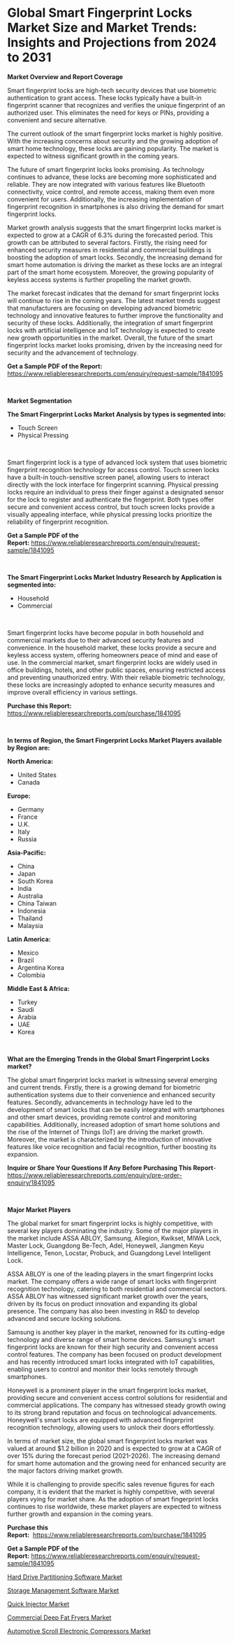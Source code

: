 <p><h1>Global Smart Fingerprint Locks Market Size and Market Trends: Insights and Projections from 2024 to 2031</h1></p><p><strong>Market Overview and Report Coverage</strong></p>
<p><p>Smart fingerprint locks are high-tech security devices that use biometric authentication to grant access. These locks typically have a built-in fingerprint scanner that recognizes and verifies the unique fingerprint of an authorized user. This eliminates the need for keys or PINs, providing a convenient and secure alternative.</p><p>The current outlook of the smart fingerprint locks market is highly positive. With the increasing concerns about security and the growing adoption of smart home technology, these locks are gaining popularity. The market is expected to witness significant growth in the coming years.</p><p>The future of smart fingerprint locks looks promising. As technology continues to advance, these locks are becoming more sophisticated and reliable. They are now integrated with various features like Bluetooth connectivity, voice control, and remote access, making them even more convenient for users. Additionally, the increasing implementation of fingerprint recognition in smartphones is also driving the demand for smart fingerprint locks.</p><p>Market growth analysis suggests that the smart fingerprint locks market is expected to grow at a CAGR of 6.3% during the forecasted period. This growth can be attributed to several factors. Firstly, the rising need for enhanced security measures in residential and commercial buildings is boosting the adoption of smart locks. Secondly, the increasing demand for smart home automation is driving the market as these locks are an integral part of the smart home ecosystem. Moreover, the growing popularity of keyless access systems is further propelling the market growth.</p><p>The market forecast indicates that the demand for smart fingerprint locks will continue to rise in the coming years. The latest market trends suggest that manufacturers are focusing on developing advanced biometric technology and innovative features to further improve the functionality and security of these locks. Additionally, the integration of smart fingerprint locks with artificial intelligence and IoT technology is expected to create new growth opportunities in the market. Overall, the future of the smart fingerprint locks market looks promising, driven by the increasing need for security and the advancement of technology.</p></p>
<p><strong>Get a Sample PDF of the Report:</strong> <a href="https://www.reliableresearchreports.com/enquiry/request-sample/1841095">https://www.reliableresearchreports.com/enquiry/request-sample/1841095</a></p>
<p>&nbsp;</p>
<p><strong>Market Segmentation</strong></p>
<p><strong>The Smart Fingerprint Locks Market Analysis by types is segmented into:</strong></p>
<p><ul><li>Touch Screen</li><li>Physical Pressing</li></ul></p>
<p>&nbsp;</p>
<p><p>Smart fingerprint lock is a type of advanced lock system that uses biometric fingerprint recognition technology for access control. Touch screen locks have a built-in touch-sensitive screen panel, allowing users to interact directly with the lock interface for fingerprint scanning. Physical pressing locks require an individual to press their finger against a designated sensor for the lock to register and authenticate the fingerprint. Both types offer secure and convenient access control, but touch screen locks provide a visually appealing interface, while physical pressing locks prioritize the reliability of fingerprint recognition.</p></p>
<p><strong>Get a Sample PDF of the Report:</strong>&nbsp;<a href="https://www.reliableresearchreports.com/enquiry/request-sample/1841095">https://www.reliableresearchreports.com/enquiry/request-sample/1841095</a></p>
<p>&nbsp;</p>
<p><strong>The Smart Fingerprint Locks Market Industry Research by Application is segmented into:</strong></p>
<p><ul><li>Household</li><li>Commercial</li></ul></p>
<p>&nbsp;</p>
<p><p>Smart fingerprint locks have become popular in both household and commercial markets due to their advanced security features and convenience. In the household market, these locks provide a secure and keyless access system, offering homeowners peace of mind and ease of use. In the commercial market, smart fingerprint locks are widely used in office buildings, hotels, and other public spaces, ensuring restricted access and preventing unauthorized entry. With their reliable biometric technology, these locks are increasingly adopted to enhance security measures and improve overall efficiency in various settings.</p></p>
<p><strong>Purchase this Report:</strong>&nbsp; <a href="https://www.reliableresearchreports.com/purchase/1841095">https://www.reliableresearchreports.com/purchase/1841095</a></p>
<p>&nbsp;</p>
<p><strong>In terms of Region, the Smart Fingerprint Locks Market Players available by Region are:</strong></p>
<p>
    <p> <strong> North America: </strong>
        <ul>
            <li>United States</li>
            <li>Canada</li>
        </ul>
        </p> 
    <p> <strong> Europe: </strong>
        <ul>
            <li>Germany</li>
            <li>France</li>
            <li>U.K.</li>
            <li>Italy</li>
            <li>Russia</li>
        </ul>
        </p> 
    <p> <strong> Asia-Pacific: </strong>
        <ul>
            <li>China</li>
            <li>Japan</li>
            <li>South Korea</li>
            <li>India</li>
            <li>Australia</li>
            <li>China Taiwan</li>
            <li>Indonesia</li>
            <li>Thailand</li>
            <li>Malaysia</li>
        </ul>
        </p> 
    <p> <strong> Latin America: </strong>
        <ul>
            <li>Mexico</li>
            <li>Brazil</li>
            <li>Argentina Korea</li>
            <li>Colombia</li>
        </ul>
        </p> 
    <p> <strong> Middle East & Africa: </strong>
        <ul>
            <li>Turkey</li>
            <li>Saudi</li>
            <li>Arabia</li>
            <li>UAE</li>
            <li>Korea</li>
        </ul>
    </p>
    </p>
<p>&nbsp;</p>
<p><strong>What are the Emerging Trends in the Global Smart Fingerprint Locks market?</strong></p>
<p><p>The global smart fingerprint locks market is witnessing several emerging and current trends. Firstly, there is a growing demand for biometric authentication systems due to their convenience and enhanced security features. Secondly, advancements in technology have led to the development of smart locks that can be easily integrated with smartphones and other smart devices, providing remote control and monitoring capabilities. Additionally, increased adoption of smart home solutions and the rise of the Internet of Things (IoT) are driving the market growth. Moreover, the market is characterized by the introduction of innovative features like voice recognition and facial recognition, further boosting its expansion.</p></p>
<p><strong>Inquire or Share Your Questions If Any Before Purchasing This Report</strong>- <a href="https://www.reliableresearchreports.com/enquiry/pre-order-enquiry/1841095">https://www.reliableresearchreports.com/enquiry/pre-order-enquiry/1841095</a></p>
<p>&nbsp;</p>
<p><strong>Major Market Players</strong></p>
<p><p>The global market for smart fingerprint locks is highly competitive, with several key players dominating the industry. Some of the major players in the market include ASSA ABLOY, Samsung, Allegion, Kwikset, MIWA Lock, Master Lock, Guangdong Be-Tech, Adel, Honeywell, Jiangmen Keyu Intelligence, Tenon, Locstar, Probuck, and Guangdong Level Intelligent Lock.</p><p>ASSA ABLOY is one of the leading players in the smart fingerprint locks market. The company offers a wide range of smart locks with fingerprint recognition technology, catering to both residential and commercial sectors. ASSA ABLOY has witnessed significant market growth over the years, driven by its focus on product innovation and expanding its global presence. The company has also been investing in R&D to develop advanced and secure locking solutions.</p><p>Samsung is another key player in the market, renowned for its cutting-edge technology and diverse range of smart home devices. Samsung's smart fingerprint locks are known for their high security and convenient access control features. The company has been focused on product development and has recently introduced smart locks integrated with IoT capabilities, enabling users to control and monitor their locks remotely through smartphones.</p><p>Honeywell is a prominent player in the smart fingerprint locks market, providing secure and convenient access control solutions for residential and commercial applications. The company has witnessed steady growth owing to its strong brand reputation and focus on technological advancements. Honeywell's smart locks are equipped with advanced fingerprint recognition technology, allowing users to unlock their doors effortlessly.</p><p>In terms of market size, the global smart fingerprint locks market was valued at around $1.2 billion in 2020 and is expected to grow at a CAGR of over 15% during the forecast period (2021-2026). The increasing demand for smart home automation and the growing need for enhanced security are the major factors driving market growth.</p><p>While it is challenging to provide specific sales revenue figures for each company, it is evident that the market is highly competitive, with several players vying for market share. As the adoption of smart fingerprint locks continues to rise worldwide, these market players are expected to witness further growth and expansion in the coming years.</p></p>
<p><strong>Purchase this Report:</strong>&nbsp;&nbsp;<a href="https://www.reliableresearchreports.com/purchase/1841095">https://www.reliableresearchreports.com/purchase/1841095</a></p>
<p></p>
<p><strong>Get a Sample PDF of the Report:</strong>&nbsp;<a href="https://www.reliableresearchreports.com/enquiry/request-sample/1841095">https://www.reliableresearchreports.com/enquiry/request-sample/1841095</a></p>
<p><p><a href="https://medium.com/@kelsitorphy644/hard-drive-partitioning-software-market-analysis-its-cagr-market-segmentation-and-global-industry-937506823116">Hard Drive Partitioning Software Market</a></p><p><a href="https://medium.com/@lauryframi644/storage-management-software-market-competitive-analysis-market-trends-and-forecast-to-2030-26dfc4b42e1e">Storage Management Software Market</a></p><p><a href="https://issuu.com/reportprime-2/docs/quick-injector-market-size-2030.pptx">Quick Injector Market</a></p><p><a href="https://github.com/gaydyna/Market-Research-Report-List-2/blob/main/commercial-deep-fat-fryers-market.md">Commercial Deep Fat Fryers Market</a></p><p><a href="https://issuu.com/reportprime-2/docs/automotive-scroll-electronic-compressors-market-si">Automotive Scroll Electronic Compressors Market</a></p></p>